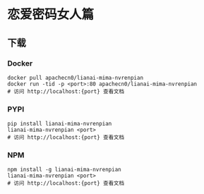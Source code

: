 # 恋爱密码女人篇

## 下载

### Docker

```
docker pull apachecn0/lianai-mima-nvrenpian
docker run -tid -p <port>:80 apachecn0/lianai-mima-nvrenpian
# 访问 http://localhost:{port} 查看文档
```

### PYPI

```
pip install lianai-mima-nvrenpian
lianai-mima-nvrenpian <port>
# 访问 http://localhost:{port} 查看文档
```

### NPM

```
npm install -g lianai-mima-nvrenpian
lianai-mima-nvrenpian <port>
# 访问 http://localhost:{port} 查看文档
```